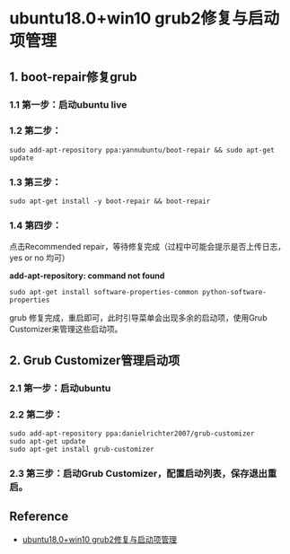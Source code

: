 # ubuntu18.0+win10 grub2修复与启动项管理
## 1. boot-repair修复grub
### 1.1 第一步：启动ubuntu live
### 1.2 第二步：
```
sudo add-apt-repository ppa:yannubuntu/boot-repair && sudo apt-get update
```
### 1.3 第三步：
```
sudo apt-get install -y boot-repair && boot-repair
```
### 1.4 第四步：
点击Recommended repair，等待修复完成（过程中可能会提示是否上传日志，yes or no 均可）

**add-apt-repository: command not found**
```
sudo apt-get install software-properties-common python-software-properties
```

grub 修复完成，重启即可，此时引导菜单会出现多余的启动项，使用Grub Customizer来管理这些启动项。 
## 2. Grub Customizer管理启动项
### 2.1 第一步：启动ubuntu
### 2.2 第二步：
```
sudo add-apt-repository ppa:danielrichter2007/grub-customizer
sudo apt-get update
sudo apt-get install grub-customizer
```
### 2.3 第三步：启动Grub Customizer，配置启动列表，保存退出重启。

## Reference
- [ubuntu18.0+win10 grub2修复与启动项管理](https://blog.csdn.net/zero_hzz/article/details/79205422)
